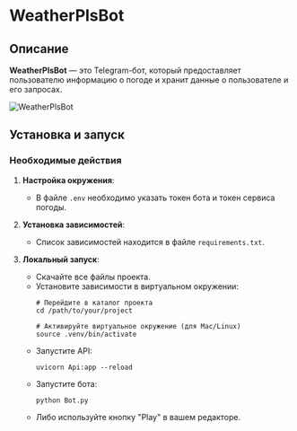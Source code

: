 # WeatherPlsBot

## Описание
**WeatherPlsBot** — это Telegram-бот, который предоставляет пользователю информацию о погоде и хранит данные о пользователе и его запросах.

![WeatherPlsBot](https://i.ibb.co/zVBRXYJc/2025-01-29-13-56-33.png)

## Установка и запуск

### Необходимые действия
1. **Настройка окружения**:
   - В файле `.env` необходимо указать токен бота и токен сервиса погоды.
   
2. **Установка зависимостей**:
   - Список зависимостей находится в файле `requirements.txt`.

3. **Локальный запуск**:
   - Скачайте все файлы проекта.
   - Установите зависимости в виртуальном окружении:
     ```
     # Перейдите в каталог проекта
     cd /path/to/your/project
     
     # Активируйте виртуальное окружение (для Mac/Linux)
     source .venv/bin/activate
     ```
   - Запустите API:
     ```
     uvicorn Api:app --reload
     ```
   - Запустите бота:
     ```
     python Bot.py
     ```
   * Либо используйте кнопку "Play" в вашем редакторе.


